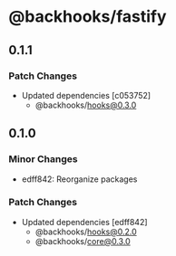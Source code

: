 # @backhooks/fastify

## 0.1.1

### Patch Changes

- Updated dependencies [c053752]
  - @backhooks/hooks@0.3.0

## 0.1.0

### Minor Changes

- edff842: Reorganize packages

### Patch Changes

- Updated dependencies [edff842]
  - @backhooks/hooks@0.2.0
  - @backhooks/core@0.3.0
